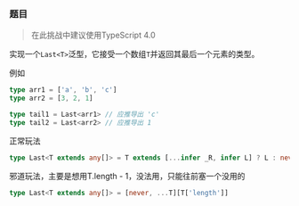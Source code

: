 ### 题目

> 在此挑战中建议使用TypeScript 4.0

实现一个`Last<T>`泛型，它接受一个数组`T`并返回其最后一个元素的类型。

例如

```ts
type arr1 = ['a', 'b', 'c']
type arr2 = [3, 2, 1]

type tail1 = Last<arr1> // 应推导出 'c'
type tail2 = Last<arr2> // 应推导出 1
```

正常玩法
```ts
type Last<T extends any[]> = T extends [...infer _R, infer L] ? L : never
```
邪道玩法，主要是想用T.length - 1，没法用，只能往前塞一个没用的
```ts
type Last<T extends any[]> = [never, ...T][T['length']]
```
